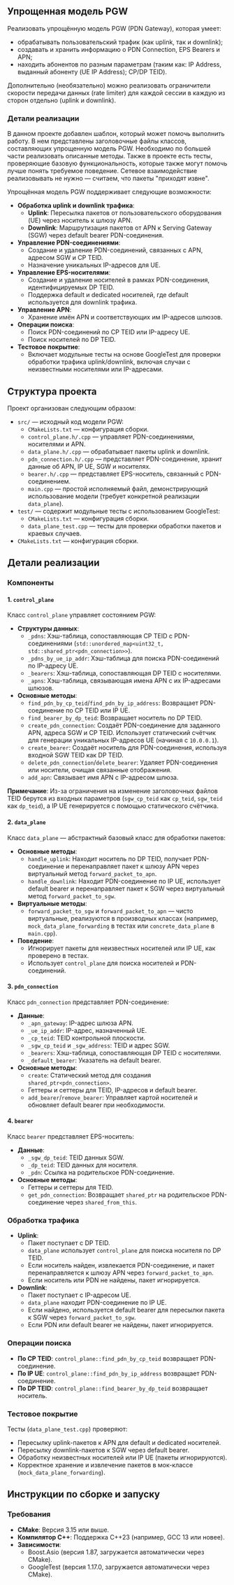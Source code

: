 ## Упрощенная модель PGW

Реализовать упрощённую модель PGW (PDN Gateway), которая умеет:

- обрабатывать пользовательский трафик (как uplink, так и downlink);
- создавать и хранить информацию о PDN Connection, EPS Bearers и APN;
- находить абонентов по разным параметрам (таким как: IP Address, выданный абоненту (UE IP Address); CP/DP TEID).

Дополнительно (необязательно) можно реализовать ограничители скорости передачи данных (rate limiter) для каждой сессии
в каждую из сторон отдельно (uplink и downlink).

### Детали реализации

В данном проекте добавлен шаблон, который может помочь выполнить работу. В нем представлены заголовочные файлы классов,
составляющих упрощенную модель PGW. Необходимо по большей части реализовать описанные методы. Также в проекте есть
тесты, проверяющие базовую функциональность, которые также могут помочь лучше понять требуемое поведение.
Сетевое взаимодействие реализовывать не нужно — считаем, что пакеты "приходят извне".

Упрощённая модель PGW поддерживает следующие возможности:
- **Обработка uplink и downlink трафика**:
    - **Uplink**: Пересылка пакетов от пользовательского оборудования (UE) через носитель к шлюзу APN.
    - **Downlink**: Маршрутизация пакетов от APN к Serving Gateway (SGW) через default bearer PDN-соединения.
- **Управление PDN-соединениями**:
    - Создание и удаление PDN-соединений, связанных с APN, адресом SGW и CP TEID.
    - Назначение уникальных IP-адресов для UE.
- **Управление EPS-носителями**:
    - Создание и удаление носителей в рамках PDN-соединения, идентифицируемых DP TEID.
    - Поддержка default и dedicated носителей, где default используется для downlink трафика.
- **Управление APN**:
    - Хранение имён APN и соответствующих им IP-адресов шлюзов.
- **Операции поиска**:
    - Поиск PDN-соединений по CP TEID или IP-адресу UE.
    - Поиск носителей по DP TEID.
- **Тестовое покрытие**:
    - Включает модульные тесты на основе GoogleTest для проверки обработки трафика uplink/downlink, включая случаи с неизвестными носителями или IP-адресами.

## Структура проекта

Проект организован следующим образом:
- `src/` — исходный код модели PGW:
    - `CMakeLists.txt` — конфигурация сборки.
    - `control_plane.h/.cpp` — управляет PDN-соединениями, носителями и APN.
    - `data_plane.h/.cpp` — обрабатывает пакеты uplink и downlink.
    - `pdn_connection.h/.cpp` — представляет PDN-соединение, хранит данные об APN, IP UE, SGW и носителях.
    - `bearer.h/.cpp` — представляет EPS-носитель, связанный с PDN-соединением.
    - `main.cpp` — простой исполняемый файл, демонстрирующий использование модели (требует конкретной реализации `data_plane`).
- `test/` — содержит модульные тесты с использованием GoogleTest:
    - `CMakeLists.txt` — конфигурация сборки.
    - `data_plane_test.cpp` — тесты для проверки обработки пакетов и краевых случаев.
- `CMakeLists.txt` — конфигурация сборки.

## Детали реализации

### Компоненты

#### 1. `control_plane`
Класс `control_plane` управляет состоянием PGW:
- **Структуры данных**:
    - `_pdns`: Хэш-таблица, сопоставляющая CP TEID с PDN-соединениями (`std::unordered_map<uint32_t, std::shared_ptr<pdn_connection>>`).
    - `_pdns_by_ue_ip_addr`: Хэш-таблица для поиска PDN-соединений по IP-адресу UE.
    - `_bearers`: Хэш-таблица, сопоставляющая DP TEID с носителями.
    - `_apns`: Хэш-таблица, связывающая имена APN с их IP-адресами шлюзов.
- **Основные методы**:
    - `find_pdn_by_cp_teid`/`find_pdn_by_ip_address`: Возвращает PDN-соединение по CP TEID или IP UE.
    - `find_bearer_by_dp_teid`: Возвращает носитель по DP TEID.
    - `create_pdn_connection`: Создаёт PDN-соединение для заданного APN, адреса SGW и CP TEID. Использует статический счётчик для генерации уникальных IP-адресов UE (начиная с `10.0.0.1`).
    - `create_bearer`: Создаёт носитель для PDN-соединения, используя входной SGW TEID как DP TEID.
    - `delete_pdn_connection`/`delete_bearer`: Удаляет PDN-соединения или носители, очищая связанные отображения.
    - `add_apn`: Связывает имя APN с IP-адресом шлюза.

**Примечание**: Из-за ограничения на изменение заголовочных файлов TEID берутся из входных параметров (`sgw_cp_teid` как `cp_teid`, `sgw_teid` как `dp_teid`), а IP UE генерируется с помощью статического счётчика.

#### 2. `data_plane`
Класс `data_plane` — абстрактный базовый класс для обработки пакетов:
- **Основные методы**:
    - `handle_uplink`: Находит носитель по DP TEID, получает PDN-соединение и перенаправляет пакет к шлюзу APN через виртуальный метод `forward_packet_to_apn`.
    - `handle_downlink`: Находит PDN-соединение по IP UE, использует default bearer и перенаправляет пакет к SGW через виртуальный метод `forward_packet_to_sgw`.
- **Виртуальные методы**:
    - `forward_packet_to_sgw` и `forward_packet_to_apn` — чисто виртуальные, реализуются в производных классах (например, `mock_data_plane_forwarding` в тестах или `concrete_data_plane` в `main.cpp`).
- **Поведение**:
    - Игнорирует пакеты для неизвестных носителей или IP UE, как проверено в тестах.
    - Использует `control_plane` для поиска носителей и PDN-соединений.

#### 3. `pdn_connection`
Класс `pdn_connection` представляет PDN-соединение:
- **Данные**:
    - `_apn_gateway`: IP-адрес шлюза APN.
    - `_ue_ip_addr`: IP-адрес, назначенный UE.
    - `_cp_teid`: TEID контрольной плоскости.
    - `_sgw_cp_teid` и `_sgw_address`: TEID и адрес SGW.
    - `_bearers`: Хэш-таблица, сопоставляющая DP TEID с носителями.
    - `_default_bearer`: Указатель на default bearer.
- **Основные методы**:
    - `create`: Статический метод для создания `shared_ptr<pdn_connection>`.
    - Геттеры и сеттеры для TEID, IP-адресов и default bearer.
    - `add_bearer`/`remove_bearer`: Управляет картой носителей и обновляет default bearer при необходимости.

#### 4. `bearer`
Класс `bearer` представляет EPS-носитель:
- **Данные**:
    - `_sgw_dp_teid`: TEID данных SGW.
    - `_dp_teid`: TEID данных для носителя.
    - `_pdn`: Ссылка на родительское PDN-соединение.
- **Основные методы**:
    - Геттеры и сеттеры для TEID.
    - `get_pdn_connection`: Возвращает `shared_ptr` на родительское PDN-соединение через `shared_from_this`.

### Обработка трафика
- **Uplink**:
    - Пакет поступает с DP TEID.
    - `data_plane` использует `control_plane` для поиска носителя по DP TEID.
    - Если носитель найден, извлекается PDN-соединение, и пакет перенаправляется к шлюзу APN через `forward_packet_to_apn`.
    - Если носитель или PDN не найдены, пакет игнорируется.
- **Downlink**:
    - Пакет поступает с IP-адресом UE.
    - `data_plane` находит PDN-соединение по IP UE.
    - Если найдено, используется default bearer для пересылки пакета к SGW через `forward_packet_to_sgw`.
    - Если PDN или default bearer не найдены, пакет игнорируется.

### Операции поиска
- **По CP TEID**: `control_plane::find_pdn_by_cp_teid` возвращает PDN-соединение.
- **По IP UE**: `control_plane::find_pdn_by_ip_address` возвращает PDN-соединение.
- **По DP TEID**: `control_plane::find_bearer_by_dp_teid` возвращает носитель.

### Тестовое покрытие
Тесты (`data_plane_test.cpp`) проверяют:
- Пересылку uplink-пакетов к APN для default и dedicated носителей.
- Пересылку downlink-пакетов к SGW через default bearer.
- Обработку неизвестных носителей или IP UE (пакеты игнорируются).
- Корректное хранение и извлечение пакетов в мок-классе (`mock_data_plane_forwarding`).

## Инструкции по сборке и запуску

### Требования
- **CMake**: Версия 3.15 или выше.
- **Компилятор C++**: Поддержка C++23 (например, GCC 13 или новее).
- **Зависимости**:
    - Boost.Asio (версия 1.87, загружается автоматически через CMake).
    - GoogleTest (версия 1.17.0, загружается автоматически через CMake).